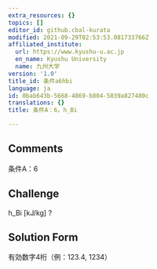 ```yaml
---
extra_resources: {}
topics: []
editor_id: github.cbal-kurata
modified: 2021-09-29T02:53:53.081733766Z
affiliated_institute:
  url: https://www.kyushu-u.ac.jp
  en_name: Kyushu University
  name: 九州大学
version: '1.0'
title_id: 条件a6hbi
language: ja
id: 0bab643b-5668-4869-b804-5039a827480c
translations: {}
title: 条件A：6，h_Bi

---
```


## Comments
条件A：6

## Challenge
h_Bi [kJ/kg] ?

## Solution Form
有効数字4桁（例：123.4,  1234）




